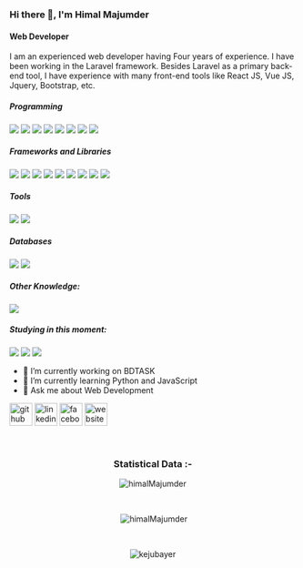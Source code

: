 ### Hi there 👋, I'm Himal Majumder
#### Web Developer 

I am an experienced web developer having Four years of experience. I have been working in the Laravel framework. Besides Laravel as a primary back-end tool, I have experience with many front-end tools like React JS, Vue JS, Jquery,  Bootstrap,  etc.  
 

##### Programming

<p>
 <img src="https://img.shields.io/badge/PHP-777BB4?style=for-the-badge&logo=php&logoColor=white" /> 
 <img src="https://img.shields.io/badge/JavaScript-323330?style=for-the-badge&logo=javascript&logoColor=F7DF1E" />
 
 
  <img src="https://img.shields.io/badge/HTML5-E34F26?style=for-the-badge&logo=html5&logoColor=white" />
  <img src="https://img.shields.io/badge/CSS3-1572B6?style=for-the-badge&logo=css3&logoColor=white" />
 
  <img src="https://img.shields.io/badge/Python-3776AB?style=for-the-badge&logo=python&logoColor=white" />
  <img src="https://img.shields.io/badge/json-5E5C5C?style=for-the-badge&logo=json&logoColor=white" /> 
  <img src="https://img.shields.io/badge/C-00599C?style=for-the-badge&logo=c&logoColor=white" />
  <img src="https://img.shields.io/badge/C%2B%2B-00599C?style=for-the-badge&logo=c%2B%2B&logoColor=white" />
    
  
</p>

##### Frameworks and Libraries

<p> 
  <img src="https://img.shields.io/badge/Laravel-FF2D20?style=for-the-badge&logo=laravel&logoColor=white" />
  <img src="https://img.shields.io/badge/React-20232A?style=for-the-badge&logo=react&logoColor=61DAFB" />
  <img src="https://img.shields.io/badge/Node.js-339933?style=for-the-badge&logo=nodedotjs&logoColor=white" /> 
  <img src="https://img.shields.io/badge/next.js-000000?style=for-the-badge&logo=nextdotjs&logoColor=white" />
  <img src="https://img.shields.io/badge/Typescript-2986cc?style=for-the-badge&logo=typescript&logoColor=white" />
 <img src="https://img.shields.io/badge/Tailwindcss-35495E?style=for-the-badge&logo=tailwindcss&logoColor=4FC08D" />
  <img src="https://img.shields.io/badge/Bootstrap-563D7C?style=for-the-badge&logo=bootstrap&logoColor=white" />
  <img src="https://img.shields.io/badge/jQuery-0769AD?style=for-the-badge&logo=jquery&logoColor=white" /> 
  
  <img src="https://img.shields.io/badge/Vue.js-35495E?style=for-the-badge&logo=vuedotjs&logoColor=4FC08D" />
  
</p>

##### Tools

<p>
<img src="https://img.shields.io/badge/vscode-blue.svg?style=for-the-badge&logo=visualstudiocode" />
  <img src="https://img.shields.io/badge/sublime_text-%23575757.svg?&style=for-the-badge&logo=sublime-text&logoColor=important" />    
</p>

##### Databases

<p>
  <img src="https://img.shields.io/badge/MySQL-00000F?style=for-the-badge&logo=mysql&logoColor=white" /> 
  <img src="https://img.shields.io/badge/MongoDB-4EA94B?style=for-the-badge&logo=mongodb&logoColor=white" /> 
</p>

##### Other Knowledge:
<p>
  <img src="https://img.shields.io/badge/DOCKER-0769AD?style=for-the-badge&logo=docker&logoColor=white" /> 
</p>

##### Studying in this moment:
<p>
   <img src="https://img.shields.io/badge/Docker-0769AD?style=for-the-badge&logo=docker&logoColor=white" />
   <img src="https://img.shields.io/badge/Node.js-339933?style=for-the-badge&logo=nodedotjs&logoColor=white" /> 
   <img src="https://img.shields.io/badge/jenkins-0769AD?style=for-the-badge&logo=jenkins&logoColor=white" />
</p>

- 🔭 I’m currently working on BDTASK 
- 🌱 I’m currently learning Python and JavaScript 
- 💬 Ask me about Web Development 


[<img src='https://cdn.jsdelivr.net/npm/simple-icons@3.0.1/icons/github.svg' alt='github' height='40'>](https://github.com/himal51)  [<img src='https://cdn.jsdelivr.net/npm/simple-icons@3.0.1/icons/linkedin.svg' alt='linkedin' height='40'>](https://www.linkedin.com/in/himal-majumder-9286aa194/)  [<img src='https://cdn.jsdelivr.net/npm/simple-icons@3.0.1/icons/facebook.svg' alt='facebook' height='40'>](https://www.facebook.com/himal.majumder)  [<img src='https://cdn.jsdelivr.net/npm/simple-icons@3.0.1/icons/icloud.svg' alt='website' height='40'>](http://himalmajumder.xyz)  


<br>
<h3 align="center">Statistical Data :-</h3>
<p align="center"><img
    src="https://github-readme-stats.vercel.app/api/top-langs?username=himalMajumder&show_icons=true&locale=en&layout=compact&theme=react"
    alt="himalMajumder" /></p>
<br>

<p align="center">&nbsp;<img  src="https://github-readme-stats.vercel.app/api?username=himalMajumder&count_private=true&show_icons=true&locale=en&theme=react"
    alt="himalMajumder" /></p>
<br>

<p align="center"><img align="center" src="https://github-readme-streak-stats.herokuapp.com/?user=himalMajumder&theme=react" alt="kejubayer" /></p>
 
